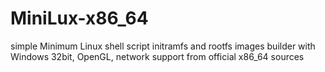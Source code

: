 # MiniLux-x86_64
simple Minimum Linux shell script initramfs and rootfs images builder with Windows 32bit, OpenGL, network support from official x86_64 sources
